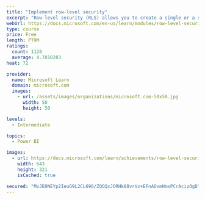 ```yaml
---
title: "Implement row-level security"
excerpt: "Row-level security (RLS) allows you to create a single or a set of reports that targets data for a specific user. In this module, you will learn how to implement RLS by using either a static or dynamic method and how Microsoft Power BI simplifies testing RLS in Power BI Desktop and Power BI service."
webUrl: https://docs.microsoft.com/en-us/learn/modules/row-level-security-power-bi/
type: course
price: Free
length: PT9M
ratings:
  count: 1128
  average: 4.7810283
heat: 72

provider:
  name: Microsoft Learn
  domain: microsoft.com
  images:
    - url: /assets/images/organizations/microsoft.com-50x50.jpg
      width: 50
      height: 50

levels:
  - Intermediate

topics:
  - Power BI

images:
  - url: https://docs.microsoft.com/learn/achievements/row-level-security-power-bi-social.png
    width: 643
    height: 321
    isCached: true

secured: "MvJE0NEYp2IeuG9L2CL696/ZQOQxJORHk88vrVx+EFnAOxmHmxPCrAcizOgDljgOYahWZs48QOrcN8+QhAoqpOSV0+uvdHOyBONCt9pSuYMp/bY8pnMSrhPg+H33i4buIJ8qc4nNnshFFeOACcZyjA39jb7PkU4k478MPLBoRW9CiVI3j5Y+BHuasQ963HH17MXaetYytGisxR5fWoNB5Ped1+v+64/dzBkqR8qz6YZ1i3OTYBjfdbIh5bjkPXUpU9j0fcY/I162Ouneb7VYF+DpFaoEqlARN5zMlueo6Cg6JylI8M0QvHKZ2H45Ekl4uPlcODTZ/V2/jl+sQdas8uF4oTAKpTtX7YOfceOnd91M7LFKieUsZlAjDnp+flSREWxk3/TGRNhHlZjMoJv9M3UxV1spOiWQhv0Ml7oKGqk=;XWrzdaOVX0FPgvP8i1BJKg=="
---
```


